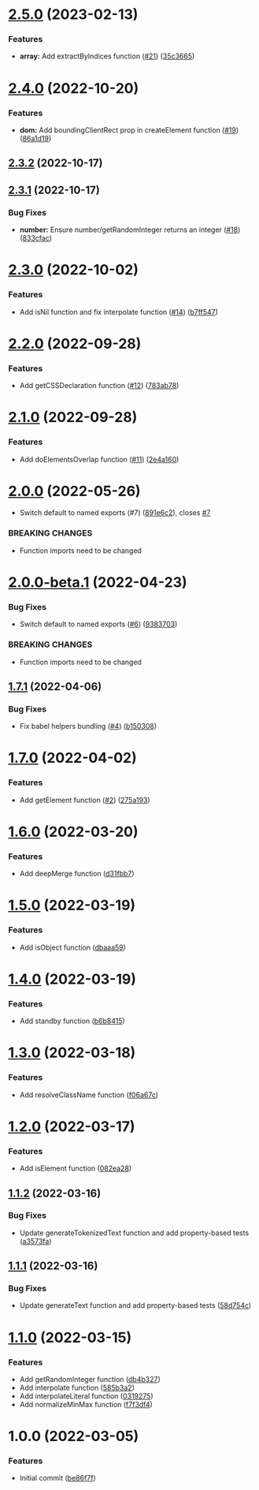 # [2.5.0](https://github.com/untemps/utils/compare/v2.4.0...v2.5.0) (2023-02-13)


### Features

* **array:** Add extractByIndices function ([#21](https://github.com/untemps/utils/issues/21)) ([35c3665](https://github.com/untemps/utils/commit/35c3665c1384d67292e2c13f029325e4ba1670f7))

# [2.4.0](https://github.com/untemps/utils/compare/v2.3.2...v2.4.0) (2022-10-20)


### Features

* **dom:** Add boundingClientRect prop in createElement function ([#19](https://github.com/untemps/utils/issues/19)) ([86a1d19](https://github.com/untemps/utils/commit/86a1d19b8fed7a672276c12add62feb94943da2c))

## [2.3.2](https://github.com/untemps/utils/compare/v2.3.1...v2.3.2) (2022-10-17)

## [2.3.1](https://github.com/untemps/utils/compare/v2.3.0...v2.3.1) (2022-10-17)


### Bug Fixes

* **number:** Ensure number/getRandomInteger returns an integer ([#18](https://github.com/untemps/utils/issues/18)) ([833cfac](https://github.com/untemps/utils/commit/833cfaccdb7b310ec6bc2031b29321a55b51a6e9))

# [2.3.0](https://github.com/untemps/utils/compare/v2.2.0...v2.3.0) (2022-10-02)


### Features

* Add isNil function and fix interpolate function ([#14](https://github.com/untemps/utils/issues/14)) ([b7ff547](https://github.com/untemps/utils/commit/b7ff547ff45456953bd146f3547ae368fcc2df6b))

# [2.2.0](https://github.com/untemps/utils/compare/v2.1.0...v2.2.0) (2022-09-28)


### Features

* Add getCSSDeclaration function ([#12](https://github.com/untemps/utils/issues/12)) ([783ab78](https://github.com/untemps/utils/commit/783ab7826f9bb1c6701ae195447a4701561bf887))

# [2.1.0](https://github.com/untemps/utils/compare/v2.0.0...v2.1.0) (2022-09-28)


### Features

* Add doElementsOverlap function ([#11](https://github.com/untemps/utils/issues/11)) ([2e4a160](https://github.com/untemps/utils/commit/2e4a1603f3b51602906d37db3c3e1642967261af))

# [2.0.0](https://github.com/untemps/utils/compare/v1.7.1...v2.0.0) (2022-05-26)


* Switch default to named exports (#7) ([891e6c2](https://github.com/untemps/utils/commit/891e6c2b5d8b0945bb776d7d205658775488615b)), closes [#7](https://github.com/untemps/utils/issues/7)


### BREAKING CHANGES

* Function imports need to be changed

# [2.0.0-beta.1](https://github.com/untemps/utils/compare/v1.7.1...v2.0.0-beta.1) (2022-04-23)


### Bug Fixes

* Switch default to named exports ([#6](https://github.com/untemps/utils/issues/6)) ([9383703](https://github.com/untemps/utils/commit/9383703e993e4f38a3a7098bf83e5c91c6ef48a2))


### BREAKING CHANGES

* Function imports need to be changed

## [1.7.1](https://github.com/untemps/utils/compare/v1.7.0...v1.7.1) (2022-04-06)


### Bug Fixes

* Fix babel helpers bundling ([#4](https://github.com/untemps/utils/issues/4)) ([b150308](https://github.com/untemps/utils/commit/b150308d7e4bd9ca54f6823882fa5a6f87c2bdb8))

# [1.7.0](https://github.com/untemps/utils/compare/v1.6.0...v1.7.0) (2022-04-02)


### Features

* Add getElement function ([#2](https://github.com/untemps/utils/issues/2)) ([275a193](https://github.com/untemps/utils/commit/275a193f674a06ab932108272b56447c80e97447))

# [1.6.0](https://github.com/untemps/utils/compare/v1.5.0...v1.6.0) (2022-03-20)


### Features

* Add deepMerge function ([d31fbb7](https://github.com/untemps/utils/commit/d31fbb7271e1cbb8c978f2488a60f949348fc263))

# [1.5.0](https://github.com/untemps/utils/compare/v1.4.0...v1.5.0) (2022-03-19)


### Features

* Add isObject function ([dbaaa59](https://github.com/untemps/utils/commit/dbaaa59e6f726c25759502bef497d6f4cf687178))

# [1.4.0](https://github.com/untemps/utils/compare/v1.3.0...v1.4.0) (2022-03-19)


### Features

* Add standby function ([b6b8415](https://github.com/untemps/utils/commit/b6b84157a94559c209980e7020527be92ca3bddf))

# [1.3.0](https://github.com/untemps/utils/compare/v1.2.0...v1.3.0) (2022-03-18)


### Features

* Add resolveClassName function ([f06a67c](https://github.com/untemps/utils/commit/f06a67ce54098f2e1a1c4ebfb9a08d39044c81b8))

# [1.2.0](https://github.com/untemps/utils/compare/v1.1.2...v1.2.0) (2022-03-17)


### Features

* Add isElement function ([082ea28](https://github.com/untemps/utils/commit/082ea28e213036fc62707872b405987d670436a7))

## [1.1.2](https://github.com/untemps/utils/compare/v1.1.1...v1.1.2) (2022-03-16)


### Bug Fixes

* Update generateTokenizedText function and add property-based tests ([a3573fa](https://github.com/untemps/utils/commit/a3573fac1baad37cb301bfab6d72b4de9452a04c))

## [1.1.1](https://github.com/untemps/utils/compare/v1.1.0...v1.1.1) (2022-03-16)


### Bug Fixes

* Update generateText function and add property-based tests ([58d754c](https://github.com/untemps/utils/commit/58d754cee09f3d625d5c5b71e664dbe284e0737f))

# [1.1.0](https://github.com/untemps/utils/compare/v1.0.0...v1.1.0) (2022-03-15)


### Features

* Add getRandomInteger function ([db4b327](https://github.com/untemps/utils/commit/db4b327b423aa61ffff2c6bdb4974934137c37a9))
* Add interpolate function ([585b3a2](https://github.com/untemps/utils/commit/585b3a255990afb64410fc018ecfe6578bf72a92))
* Add interpolateLiteral function ([0319275](https://github.com/untemps/utils/commit/03192758586c25a3790810788313c0fd99aef3f0))
* Add normalizeMinMax function ([f7f3df4](https://github.com/untemps/utils/commit/f7f3df4bb5cfc0cde8796d36872889e0eb46ff44))

# 1.0.0 (2022-03-05)


### Features

* Initial commit ([be86f7f](https://github.com/untemps/utils/commit/be86f7ff57f4e4f7b0eb0182d57162f16e377ac3))
